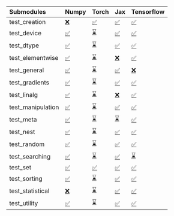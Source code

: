 | Submodules        | Numpy                                                                                                                           | Torch                                                                                                                           | Jax                                                                                                                             | Tensorflow                                                                                                                      |
|:------------------|:--------------------------------------------------------------------------------------------------------------------------------|:--------------------------------------------------------------------------------------------------------------------------------|:--------------------------------------------------------------------------------------------------------------------------------|:--------------------------------------------------------------------------------------------------------------------------------|
| test_creation     | <a href="https://github.com/unifyai/ivy/runs/8049396486?check_suite_focus=true" rel="noopener noreferrer" target="_blank">❌</a> | <a href="https://github.com/unifyai/ivy/runs/8049396972?check_suite_focus=true" rel="noopener noreferrer" target="_blank">✅</a> | <a href="https://github.com/unifyai/ivy/runs/8049397629?check_suite_focus=true" rel="noopener noreferrer" target="_blank">✅</a> | <a href="https://github.com/unifyai/ivy/runs/8049398251?check_suite_focus=true" rel="noopener noreferrer" target="_blank">✅</a> |
| test_device       | <a href="https://github.com/unifyai/ivy/runs/8049396526?check_suite_focus=true" rel="noopener noreferrer" target="_blank">✅</a> | <a href="https://github.com/unifyai/ivy/runs/8049397016?check_suite_focus=true" rel="noopener noreferrer" target="_blank">⌛</a> | <a href="https://github.com/unifyai/ivy/runs/8049397677?check_suite_focus=true" rel="noopener noreferrer" target="_blank">✅</a> | <a href="https://github.com/unifyai/ivy/runs/8049398279?check_suite_focus=true" rel="noopener noreferrer" target="_blank">✅</a> |
| test_dtype        | <a href="https://github.com/unifyai/ivy/runs/8049396567?check_suite_focus=true" rel="noopener noreferrer" target="_blank">✅</a> | <a href="https://github.com/unifyai/ivy/runs/8049397040?check_suite_focus=true" rel="noopener noreferrer" target="_blank">⌛</a> | <a href="https://github.com/unifyai/ivy/runs/8049397730?check_suite_focus=true" rel="noopener noreferrer" target="_blank">✅</a> | <a href="https://github.com/unifyai/ivy/runs/8049398317?check_suite_focus=true" rel="noopener noreferrer" target="_blank">✅</a> |
| test_elementwise  | <a href="https://github.com/unifyai/ivy/runs/8049396601?check_suite_focus=true" rel="noopener noreferrer" target="_blank">✅</a> | <a href="https://github.com/unifyai/ivy/runs/8049397063?check_suite_focus=true" rel="noopener noreferrer" target="_blank">⌛</a> | <a href="https://github.com/unifyai/ivy/runs/8049397777?check_suite_focus=true" rel="noopener noreferrer" target="_blank">❌</a> | <a href="https://github.com/unifyai/ivy/runs/8049398360?check_suite_focus=true" rel="noopener noreferrer" target="_blank">✅</a> |
| test_general      | <a href="https://github.com/unifyai/ivy/runs/8049396623?check_suite_focus=true" rel="noopener noreferrer" target="_blank">✅</a> | <a href="https://github.com/unifyai/ivy/runs/8049397091?check_suite_focus=true" rel="noopener noreferrer" target="_blank">⌛</a> | <a href="https://github.com/unifyai/ivy/runs/8049397819?check_suite_focus=true" rel="noopener noreferrer" target="_blank">✅</a> | <a href="https://github.com/unifyai/ivy/runs/8049398393?check_suite_focus=true" rel="noopener noreferrer" target="_blank">❌</a> |
| test_gradients    | <a href="https://github.com/unifyai/ivy/runs/8049396658?check_suite_focus=true" rel="noopener noreferrer" target="_blank">✅</a> | <a href="https://github.com/unifyai/ivy/runs/8049397119?check_suite_focus=true" rel="noopener noreferrer" target="_blank">⌛</a> | <a href="https://github.com/unifyai/ivy/runs/8049397853?check_suite_focus=true" rel="noopener noreferrer" target="_blank">✅</a> | <a href="https://github.com/unifyai/ivy/runs/8049398431?check_suite_focus=true" rel="noopener noreferrer" target="_blank">✅</a> |
| test_linalg       | <a href="https://github.com/unifyai/ivy/runs/8049396682?check_suite_focus=true" rel="noopener noreferrer" target="_blank">✅</a> | <a href="https://github.com/unifyai/ivy/runs/8049397148?check_suite_focus=true" rel="noopener noreferrer" target="_blank">⌛</a> | <a href="https://github.com/unifyai/ivy/runs/8049397903?check_suite_focus=true" rel="noopener noreferrer" target="_blank">❌</a> | <a href="https://github.com/unifyai/ivy/runs/8049398465?check_suite_focus=true" rel="noopener noreferrer" target="_blank">✅</a> |
| test_manipulation | <a href="https://github.com/unifyai/ivy/runs/8049396709?check_suite_focus=true" rel="noopener noreferrer" target="_blank">✅</a> | <a href="https://github.com/unifyai/ivy/runs/8049397198?check_suite_focus=true" rel="noopener noreferrer" target="_blank">⌛</a> | <a href="https://github.com/unifyai/ivy/runs/8049397944?check_suite_focus=true" rel="noopener noreferrer" target="_blank">✅</a> | <a href="https://github.com/unifyai/ivy/runs/8049398494?check_suite_focus=true" rel="noopener noreferrer" target="_blank">✅</a> |
| test_meta         | <a href="https://github.com/unifyai/ivy/runs/8049396744?check_suite_focus=true" rel="noopener noreferrer" target="_blank">✅</a> | <a href="https://github.com/unifyai/ivy/runs/8049397229?check_suite_focus=true" rel="noopener noreferrer" target="_blank">⌛</a> | <a href="https://github.com/unifyai/ivy/runs/8049397980?check_suite_focus=true" rel="noopener noreferrer" target="_blank">⌛</a> | <a href="https://github.com/unifyai/ivy/runs/8049398530?check_suite_focus=true" rel="noopener noreferrer" target="_blank">✅</a> |
| test_nest         | <a href="https://github.com/unifyai/ivy/runs/8049396770?check_suite_focus=true" rel="noopener noreferrer" target="_blank">✅</a> | <a href="https://github.com/unifyai/ivy/runs/8049397270?check_suite_focus=true" rel="noopener noreferrer" target="_blank">⌛</a> | <a href="https://github.com/unifyai/ivy/runs/8049398013?check_suite_focus=true" rel="noopener noreferrer" target="_blank">✅</a> | <a href="https://github.com/unifyai/ivy/runs/8049398575?check_suite_focus=true" rel="noopener noreferrer" target="_blank">✅</a> |
| test_random       | <a href="https://github.com/unifyai/ivy/runs/8049396808?check_suite_focus=true" rel="noopener noreferrer" target="_blank">✅</a> | <a href="https://github.com/unifyai/ivy/runs/8049397318?check_suite_focus=true" rel="noopener noreferrer" target="_blank">⌛</a> | <a href="https://github.com/unifyai/ivy/runs/8049398042?check_suite_focus=true" rel="noopener noreferrer" target="_blank">✅</a> | <a href="https://github.com/unifyai/ivy/runs/8049398614?check_suite_focus=true" rel="noopener noreferrer" target="_blank">✅</a> |
| test_searching    | <a href="https://github.com/unifyai/ivy/runs/8049396832?check_suite_focus=true" rel="noopener noreferrer" target="_blank">✅</a> | <a href="https://github.com/unifyai/ivy/runs/8049397360?check_suite_focus=true" rel="noopener noreferrer" target="_blank">⌛</a> | <a href="https://github.com/unifyai/ivy/runs/8049398077?check_suite_focus=true" rel="noopener noreferrer" target="_blank">✅</a> | <a href="https://github.com/unifyai/ivy/runs/8049398643?check_suite_focus=true" rel="noopener noreferrer" target="_blank">⌛</a> |
| test_set          | <a href="https://github.com/unifyai/ivy/runs/8049396864?check_suite_focus=true" rel="noopener noreferrer" target="_blank">✅</a> | <a href="https://github.com/unifyai/ivy/runs/8049397425?check_suite_focus=true" rel="noopener noreferrer" target="_blank">✅</a> | <a href="https://github.com/unifyai/ivy/runs/8049398108?check_suite_focus=true" rel="noopener noreferrer" target="_blank">✅</a> | <a href="https://github.com/unifyai/ivy/runs/8049398669?check_suite_focus=true" rel="noopener noreferrer" target="_blank">✅</a> |
| test_sorting      | <a href="https://github.com/unifyai/ivy/runs/8049396888?check_suite_focus=true" rel="noopener noreferrer" target="_blank">✅</a> | <a href="https://github.com/unifyai/ivy/runs/8049397478?check_suite_focus=true" rel="noopener noreferrer" target="_blank">⌛</a> | <a href="https://github.com/unifyai/ivy/runs/8049398134?check_suite_focus=true" rel="noopener noreferrer" target="_blank">✅</a> | <a href="https://github.com/unifyai/ivy/runs/8049398695?check_suite_focus=true" rel="noopener noreferrer" target="_blank">✅</a> |
| test_statistical  | <a href="https://github.com/unifyai/ivy/runs/8049396908?check_suite_focus=true" rel="noopener noreferrer" target="_blank">❌</a> | <a href="https://github.com/unifyai/ivy/runs/8049397528?check_suite_focus=true" rel="noopener noreferrer" target="_blank">⌛</a> | <a href="https://github.com/unifyai/ivy/runs/8049398161?check_suite_focus=true" rel="noopener noreferrer" target="_blank">✅</a> | <a href="https://github.com/unifyai/ivy/runs/8049398734?check_suite_focus=true" rel="noopener noreferrer" target="_blank">✅</a> |
| test_utility      | <a href="https://github.com/unifyai/ivy/runs/8049396942?check_suite_focus=true" rel="noopener noreferrer" target="_blank">✅</a> | <a href="https://github.com/unifyai/ivy/runs/8049397581?check_suite_focus=true" rel="noopener noreferrer" target="_blank">⌛</a> | <a href="https://github.com/unifyai/ivy/runs/8049398213?check_suite_focus=true" rel="noopener noreferrer" target="_blank">✅</a> | <a href="https://github.com/unifyai/ivy/runs/8049398777?check_suite_focus=true" rel="noopener noreferrer" target="_blank">✅</a> |